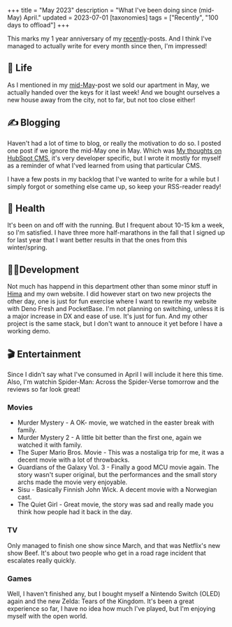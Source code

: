 +++
title = "May 2023"
description = "What I've been doing since (mid-May) April."
updated = 2023-07-01
[taxonomies]
tags = ["Recently", "100 days to offload"]
+++

This marks my 1 year anniversary of my [recently](/tags/recently)-posts. And I
think I've managed to actually write for every month since then, I'm impressed!

## 🌳 Life

As I mentioned in my [mid-May](@/blog/2023-05-11-since-april-2023.md)-post we
sold our apartment in May, we actually handed over the keys for it last week!
And we bought ourselves a new house away from the city, not to far, but not too
close either!

## ✍️ Blogging

Haven't had a lot of time to blog, or really the motivation to do so. I posted
one post if we ignore the mid-May one in May. Which was
[My thoughts on HubSpot CMS](@/blog/2023-05-11-my-thoughts-on-hubspot-cms.md),
it's very developer specific, but I wrote it mostly for myself as a reminder of
what I'ved learned from using that particular CMS.

I have a few posts in my backlog that I've wanted to write for a while but I
simply forgot or something else came up, so keep your RSS-reader ready!

## 💪 Health

It's been on and off with the running. But I frequent about 10-15 km a week, so
I'm satisfied. I have three more half-marathons in the fall that I signed up for
last year that I want better results in that the ones from this winter/spring.

## 👨‍💻Development

Not much has happend in this department other than some minor stuff in
[Hima](https://sr.ht/~timharek/hima/) and my own website. I did however start on
two new projects the other day, one is just for fun exercise where I want to
rewrite my website with Deno Fresh and PocketBase. I'm not planning on
switching, unless it is a major increase in DX and ease of use. It's just for
fun. And my other project is the same stack, but I don't want to annouce it yet
before I have a working demo.

## 🎬 Entertainment

Since I didn't say what I've consumed in April I will include it here this time.
Also, I'm watchin Spider-Man: Across the Spider-Verse tomorrow and the reviews
so far look great!

### Movies

- Murder Mystery - A OK- movie, we watched in the easter break with family.
- Murder Mystery 2 - A little bit better than the first one, again we watched it
  with family.
- The Super Mario Bros. Movie - This was a nostaliga trip for me, it was a
  decent movie with a lot of throwbacks.
- Guardians of the Galaxy Vol. 3 - Finally a good MCU movie again. The story
  wasn't super original, but the performances and the small story archs made the
  movie very enjoyable.
- Sisu - Basically Finnish John Wick. A decent movie with a Norwegian cast.
- The Quiet Girl - Great movie, the story was sad and really made you think how
  people had it back in the day.

### TV

Only managed to finish one show since March, and that was Netflix's new show
Beef. It's about two people who get in a road rage incident that escalates
really quickly.

### Games

Well, I haven't finished any, but I bought myself a Nintendo Switch (OLED) again
and the new Zelda: Tears of the Kingdom. It's been a great experience so far, I
have no idea how much I've played, but I'm enjoying myself with the open world.

